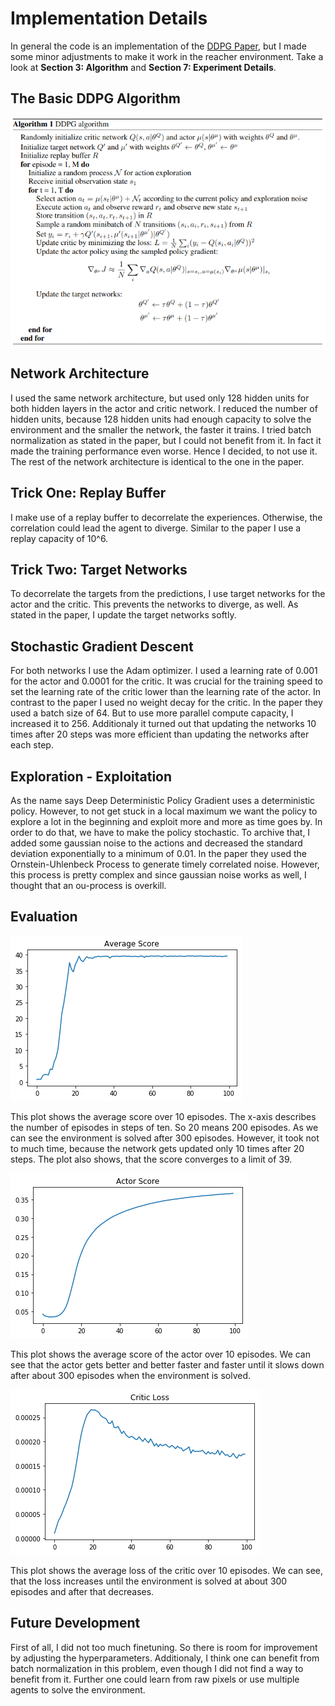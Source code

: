 # Implementation Details
In general the code is an implementation of the [DDPG Paper](https://arxiv.org/pdf/1509.02971.pdf), but I made some minor adjustments to make it work in the reacher environment.
Take a look at **Section 3: Algorithm** and **Section 7: Experiment Details**.

## The Basic DDPG Algorithm
![DDPG Algorithm](ddpg-algorithm.png)

## Network Architecture
I used the same network architecture, but used only 128 hidden units for both hidden layers in the actor and critic network.
I reduced the number of hidden units, because 128 hidden units had enough capacity to solve the environment and the smaller the network, the faster it trains.
I tried batch normalization as stated in the paper, but I could not benefit from it. In fact it made the training performance even worse.
Hence I decided, to not use it.
The rest of the network architecture is identical to the one in the paper.

## Trick One: Replay Buffer
I make use of a replay buffer to decorrelate the experiences. Otherwise, the correlation could lead the agent to diverge.
Similar to the paper I use a replay capacity of 10^6.

## Trick Two: Target Networks
To decorrelate the targets from the predictions, I use target networks for the actor and the critic.
This prevents the networks to diverge, as well. As stated in the paper, I update the target networks softly.

## Stochastic Gradient Descent
For both networks I use the Adam optimizer. I used a learning rate of 0.001 for the actor and 0.0001 for the critic. It was crucial for the training speed to set the learning rate of the critic lower than the learning rate of the actor.  In contrast to the paper I used no weight decay for the critic.
In the paper they used a batch size of 64. But to use more parallel compute capacity, I increased it to 256.
Additionaly it turned out that updating the networks 10 times after 20 steps was more efficient than updating the networks after each step.

## Exploration - Exploitation
As the name says Deep Deterministic Policy Gradient uses a deterministic policy. However, to not get stuck in a local maximum we want the policy to explore a lot in the beginning and exploit more and more as time goes by.
In order to do that, we have to make the policy stochastic. To archive that, I added some gaussian noise to the actions and decreased the standard deviation exponentially to a minimum of 0.01.
In the paper they used the Ornstein-Uhlenbeck Process to generate timely correlated noise.
However, this process is pretty complex and since gaussian noise works as well, I thought that an ou-process is overkill.

## Evaluation

![Score](score_reacher.png)

This plot shows the average score over 10 episodes. The x-axis describes the number of episodes in steps of ten. So 20 means 200 episodes.
As we can see the environment is solved after 300 episodes. However, it took not to much time, because the network gets updated only 10 times after 20 steps.
The plot also shows, that the score converges to a limit of 39.

![Score-Actor](score_actor.png)

This plot shows the average score of the actor over 10 episodes.
We can see that the actor gets better and better faster and faster until it slows down after about 300 episodes when the environment is solved.

![Loss-Critic](loss_critic.png)

This plot shows the average loss of the critic over 10 episodes.
We can see, that the loss increases until the environment is solved at about 300 episodes and after that decreases. 

## Future Development
First of all, I did not too much finetuning. So there is room for improvement by adjusting the hyperparameters.
Additionaly, I think one can benefit from batch normalization in this problem, even though I did not find a way to benefit from it. Further one could learn from raw pixels or use multiple agents to solve the environment.
